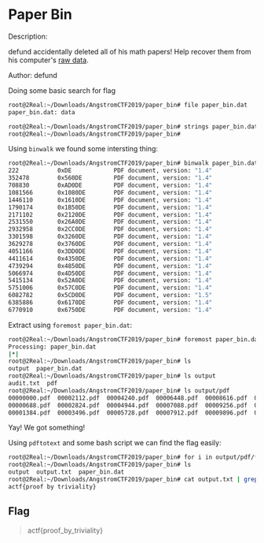 # Paper Bin

Description:

defund accidentally deleted all of his math papers! Help recover them from his computer's [raw data](paper_bin.dat).

Author: defund

Doing some basic search for flag
```bash
root@2Real:~/Downloads/AngstromCTF2019/paper_bin# file paper_bin.dat 
paper_bin.dat: data

root@2Real:~/Downloads/AngstromCTF2019/paper_bin# strings paper_bin.dat | grep actf
root@2Real:~/Downloads/AngstromCTF2019/paper_bin#
```

Using `binwalk` we found some intersting thing:
```bash
root@2Real:~/Downloads/AngstromCTF2019/paper_bin# binwalk paper_bin.dat | grep PDF
222           0xDE            PDF document, version: "1.4"
352478        0x560DE         PDF document, version: "1.4"
708830        0xAD0DE         PDF document, version: "1.4"
1081566       0x1080DE        PDF document, version: "1.4"
1446110       0x1610DE        PDF document, version: "1.4"
1790174       0x1B50DE        PDF document, version: "1.4"
2171102       0x2120DE        PDF document, version: "1.4"
2531550       0x26A0DE        PDF document, version: "1.4"
2932958       0x2CC0DE        PDF document, version: "1.4"
3301598       0x3260DE        PDF document, version: "1.4"
3629278       0x3760DE        PDF document, version: "1.4"
4051166       0x3DD0DE        PDF document, version: "1.4"
4411614       0x4350DE        PDF document, version: "1.4"
4739294       0x4850DE        PDF document, version: "1.4"
5066974       0x4D50DE        PDF document, version: "1.4"
5415134       0x52A0DE        PDF document, version: "1.4"
5751006       0x57C0DE        PDF document, version: "1.4"
6082782       0x5CD0DE        PDF document, version: "1.5"
6385886       0x6170DE        PDF document, version: "1.4"
6770910       0x6750DE        PDF document, version: "1.4"
```
Extract using `foremost paper_bin.dat`:
```bash
root@2Real:~/Downloads/AngstromCTF2019/paper_bin# foremost paper_bin.dat 
Processing: paper_bin.dat
|*|
root@2Real:~/Downloads/AngstromCTF2019/paper_bin# ls
output  paper_bin.dat
root@2Real:~/Downloads/AngstromCTF2019/paper_bin# ls output
audit.txt  pdf
root@2Real:~/Downloads/AngstromCTF2019/paper_bin# ls output/pdf
00000000.pdf  00002112.pdf  00004240.pdf  00006448.pdf  00008616.pdf  00010576.pdf  00012472.pdf
00000688.pdf  00002824.pdf  00004944.pdf  00007088.pdf  00009256.pdf  00011232.pdf  00013224.pdf
00001384.pdf  00003496.pdf  00005728.pdf  00007912.pdf  00009896.pdf  00011880.pdf
```
Yay! We got something!

Using `pdftotext` and some bash script we can find the flag easily:
```bash
root@2Real:~/Downloads/AngstromCTF2019/paper_bin# for i in output/pdf/*;do pdftotext $i - >> output.txt ;done
root@2Real:~/Downloads/AngstromCTF2019/paper_bin# ls
output  output.txt  paper_bin.dat
root@2Real:~/Downloads/AngstromCTF2019/paper_bin# cat output.txt | grep actf
actf{proof by triviality}
```

## Flag
> actf{proof_by_triviality}